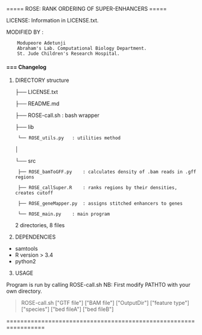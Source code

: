 ===== ROSE: RANK ORDERING OF SUPER-ENHANCERS =====

LICENSE: Information in LICENSE.txt. 

MODIFIED BY :

		Modupeore Adetunji
		Abraham's Lab. Computational Biology Department.
		St. Jude Children's Research Hospital.


#### === Changelog 
1) DIRECTORY structure

    ├── LICENSE.txt

    ├── README.md

    ├── ROSE-call.sh    : bash wrapper

    ├── lib

        └── ROSE_utils.py   : utilities method
    │   

    └── src
    
        ├── ROSE_bamToGFF.py    : calculates density of .bam reads in .gff regions
    
        ├── ROSE_callSuper.R    : ranks regions by their densities, creates cutoff
    
        ├── ROSE_geneMapper.py  : assigns stitched enhancers to genes
    
        └── ROSE_main.py    : main program

    2 directories, 8 files

2) DEPENDENCIES

* samtools
* R version > 3.4
* python2


3) USAGE

Program is run by calling ROSE-call.sh
NB: First modify PATHTO with your own directory. 
> ROSE-call.sh ["GTF file"] ["BAM file"] ["OutputDir"] ["feature type"] ["species"] ["bed fileA"] ["bed fileB"]

=================================================================

